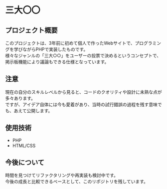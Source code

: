 # 三大〇〇

## プロジェクト概要
このプロジェクトは、3年前に初めて個人で作ったWebサイトで、プログラミングを学びながらPHPで実装したものです。  
様々なジャンルの「三大○○」をユーザーの投票で決めるというコンセプトで、掲示板機能により議論もできる仕様となっています。

## 注意
現在の自分のスキルレベルから見ると、コードのクオリティや設計に未熟な点が多々あります。  
ですが、アイデア自体には今も愛着があり、当時の試行錯誤の過程を残す意味でも、あえて公開します。

## 使用技術
- PHP
- HTML/CSS

## 今後について
時間を見つけてリファクタリングや再実装も検討中です。  
今後の成長と比較できるベースとして、このリポジトリを残しています。
